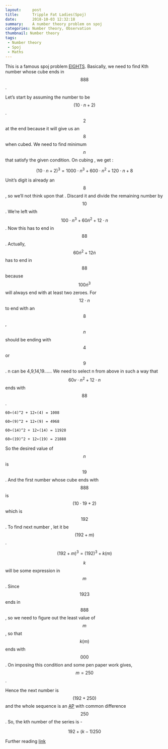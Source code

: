 ```yaml
---
layout:     post
title:      Tripple Fat Ladies(Spoj)
date:       2018-10-03 12:32:18
summary:    A number theory problem on spoj
categories: Number theory, Observation
thumbnail: Number theory
tags:
 - Number theory 
 - Spoj
 - Maths
---
```


This is a famous spoj problem [EIGHTS](https://www.spoj.com/problems/EIGHTS/).
Basically, we need to find Kth number whose cube ends in $$888$$.

Let’s start by assuming the number to be $$(10 \cdot n + 2)$$.
$$2$$ at the end because it will give us an $$8$$ when cubed. We need to find minimum $$n$$ that satisfy the given condition.
On cubing , we get :

$$(10 \cdot n + 2)^3 = 1000 \cdot n^3 + 600 \cdot n^2 + 120 \cdot n + 8$$

Unit’s digit is already an $$8$$, so we’ll not think upon that . Discard it and divide the remaining number by $$10$$.
We’re left with $$100 \cdot n^3 + 60 \dot n^2 + 12 \cdot n$$. Now this has to end in $$88$$. Actually, $$60 \dot n^2 + 12 \dot n$$ has to end in $$88$$ because $$100 \dot n^3$$ will always end with at least two zeroes.
For $$12 \cdot n$$ to end with an $$8$$ , $$n$$ should be ending with $$4$$ or $$9$$. n can be 4,9,14,19......
We need to select n from above in such a way that $$60 v\cdot n^2 + 12 \cdot n$$ ends with $$88$$.

```
60∗(4)^2 + 12∗(4) = 1008

60∗(9)^2 + 12∗(9) = 4968

60∗(14)^2 + 12∗(14) = 11928

60∗(19)^2 + 12∗(19) = 21888

```

So the desired value of $$n$$ is $$19$$. And the first number whose cube ends with $$888$$ is $$(10 \cdot 19 + 2)$$ which is $$192$$.
To find next number , let it be $$(192 + m)$$.

$$(192 + m)^3 = (192)^3 + k(m)$$

$$k$$ will be some expression in $$m$$. Since $$1923$$ ends in $$888$$, so we need to figure out the least value of $$m$$, so that $$k(m)$$ ends with $$000$$. On imposing this condition and some pen paper work gives,$$m = 250$$.

Hence the next number is $$(192+250)$$ and the whole sequence is an <ins>AP</ins> with common difference $$250$$. So, the kth number of the series is -

$$192 + (k − 1)250$$

Further reading [link](http://qr.ae/TUGHty)


